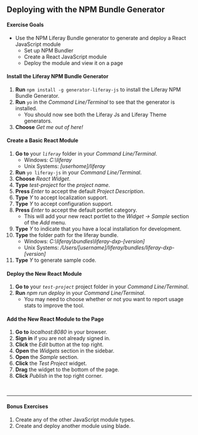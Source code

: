 ## Deploying with the NPM Bundle Generator

<div class="ahead">

#### Exercise Goals

* Use the NPM Liferay Bundle generator to generate and deploy a React JavaScript module
	* Set up NPM Bundler
	* Create a React JavaScript module
	* Deploy the module and view it on a page

</div>

#### Install the Liferay NPM Bundle Generator
1. **Run** `npm install -g generator-liferay-js`  to install the Liferay NPM Bundle Generator.  
2. **Run** `yo`  in the _Command Line/Terminal_ to see that the generator is installed.  
	* You should now see both the Liferay Js and Liferay Theme generators.
3. **Choose** _Get me out of here!_

<div class="page"></div>

#### Create a Basic React Module
1. **Go to** your _`liferay`_   folder in your _Command Line/Terminal_.
	* Windows: _C:\liferay_
	* Unix Systems: _[userhome]/liferay_	
2. **Run** `yo liferay-js`   in your _Command Line/Terminal_.
3. **Choose** _React Widget_.
4. **Type** _test-project_  for the _project name_.
5. **Press** _Enter_  to accept the default _Project Description_.
6. **Type** _Y_   to accept localization support.
7. **Type** _Y_   to accept configuration support.
8. **Press** _Enter_   to accept the default portlet category.
	* This will add your new react portlet to the _Widget → Sample_ section of the _Add_ menu.
9. **Type** _Y_   to indicate that you have a local installation for development.
10. **Type** the folder path for the liferay bundle.
	* Windows: _C:\liferay\bundles\liferay-dxp-[version]_
	* Unix Systems: _/Users/[username]/liferay/bundles/liferay-dxp-[version]_
11. **Type** _Y_   to generate sample code.

#### Deploy the New React Module
1. **Go to** your _`test-project`_  project folder in your _Command Line/Terminal_.
2. **Run** _npm run deploy_  in your _Command Line/Terminal_.
	* You may need to choose whether or not you want to report usage stats to improve the tool.

<div class="page"></div>

#### Add the New React Module to the Page
1. **Go to** _localhost:8080_  in your browser. 
2. **Sign in** if you are not already signed in.
3. **Click** the _Edit_  button at the top right.
4. **Open** the _Widgets_  section in the sidebar.
5. **Open** the _Sample_  section.
6. **Click** the _Test Project_  widget.
7. **Drag** the widget to the bottom of the page.
8. **Click** _Publish_ in the top right corner.

<br />

---

#### Bonus Exercises
1. Create any of the other JavaScript module types.
2. Create and deploy another module using blade.
